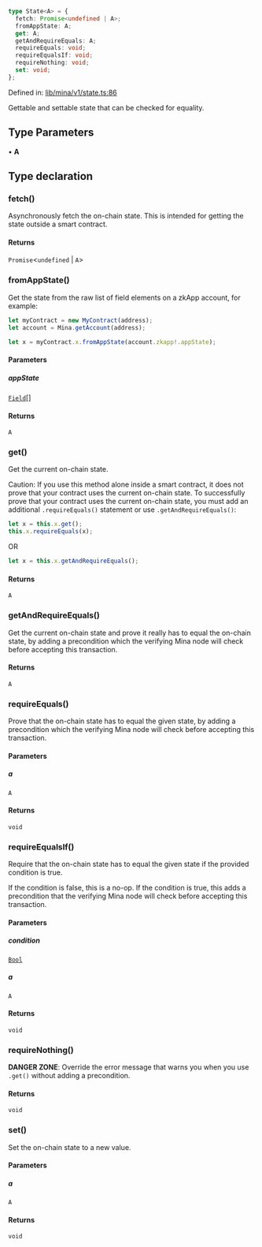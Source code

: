 ```ts
type State<A> = {
  fetch: Promise<undefined | A>;
  fromAppState: A;
  get: A;
  getAndRequireEquals: A;
  requireEquals: void;
  requireEqualsIf: void;
  requireNothing: void;
  set: void;
};
```

Defined in: [lib/mina/v1/state.ts:86](https://github.com/o1-labs/o1js/blob/89b7d1522af805d6d4c45a96d7a9cbc29a457aec/src/lib/mina/v1/state.ts#L86)

Gettable and settable state that can be checked for equality.

## Type Parameters

• **A**

## Type declaration

### fetch()

Asynchronously fetch the on-chain state. This is intended for getting the state outside a smart contract.

#### Returns

`Promise`\<`undefined` \| `A`\>

### fromAppState()

Get the state from the raw list of field elements on a zkApp account, for example:

```ts
let myContract = new MyContract(address);
let account = Mina.getAccount(address);

let x = myContract.x.fromAppState(account.zkapp!.appState);
```

#### Parameters

##### appState

[`Field`](../classes/Field.md)[]

#### Returns

`A`

### get()

Get the current on-chain state.

Caution: If you use this method alone inside a smart contract, it does not prove that your contract uses the current on-chain state.
To successfully prove that your contract uses the current on-chain state, you must add an additional `.requireEquals()` statement or use `.getAndRequireEquals()`:

```ts
let x = this.x.get();
this.x.requireEquals(x);
```

OR

```ts
let x = this.x.getAndRequireEquals();
```

#### Returns

`A`

### getAndRequireEquals()

Get the current on-chain state and prove it really has to equal the on-chain state,
by adding a precondition which the verifying Mina node will check before accepting this transaction.

#### Returns

`A`

### requireEquals()

Prove that the on-chain state has to equal the given state,
by adding a precondition which the verifying Mina node will check before accepting this transaction.

#### Parameters

##### a

`A`

#### Returns

`void`

### requireEqualsIf()

Require that the on-chain state has to equal the given state if the provided condition is true.

If the condition is false, this is a no-op.
If the condition is true, this adds a precondition that the verifying Mina node will check before accepting this transaction.

#### Parameters

##### condition

[`Bool`](../classes/Bool.md)

##### a

`A`

#### Returns

`void`

### requireNothing()

**DANGER ZONE**: Override the error message that warns you when you use `.get()` without adding a precondition.

#### Returns

`void`

### set()

Set the on-chain state to a new value.

#### Parameters

##### a

`A`

#### Returns

`void`
